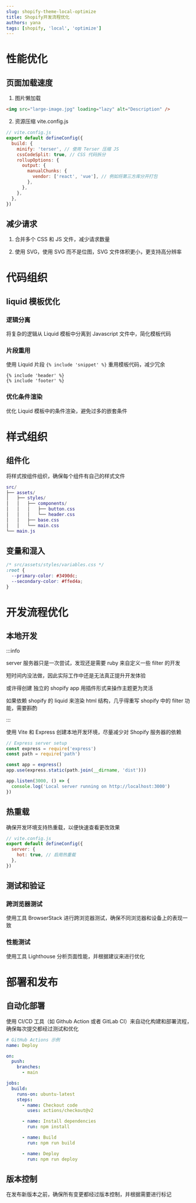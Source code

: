 ```yaml
---
slug: shopify-theme-local-optimize
title: Shopify开发流程优化
authors: yana
tags: [shopify, 'local', 'optimize']
---
```


# 性能优化

## 页面加载速度

1. 图片懒加载

```html
<img src="large-image.jpg" loading="lazy" alt="Description" />
```

2. 资源压缩 vite.config.js

```js
// vite.config.js
export default defineConfig({
  build: {
    minify: 'terser', // 使用 Terser 压缩 JS
    cssCodeSplit: true, // CSS 代码拆分
    rollupOptions: {
      output: {
        manualChunks: {
          vendor: ['react', 'vue'], // 例如将第三方库分开打包
        },
      },
    },
  },
})
```

## 减少请求

1. 合并多个 CSS 和 JS 文件，减少请求数量

2. 使用 SVG，使用 SVG 而不是位图，SVG 文件体积更小，更支持高分辨率

# 代码组织

## liquid 模板优化

### 逻辑分离

将复杂的逻辑从 Liquid 模板中分离到 Javascript 文件中，简化模板代码

### 片段重用

使用 Liquid 片段 `{% include 'snippet' %}` 重用模板代码，减少冗余

```liquid
{% include 'header' %}
{% include 'footer' %}
```

### 优化条件渲染

优化 Liquid 模板中的条件渲染，避免过多的嵌套条件

# 样式组织

## 组件化

将样式按组件组织，确保每个组件有自己的样式文件

```lua
src/
├── assets/
│   ├── styles/
│   │   ├── components/
│   │   │   ├── button.css
│   │   │   └── header.css
│   │   ├── base.css
│   │   └── main.css
└── main.js
```

## 变量和混入

```css
/* src/assets/styles/variables.css */
:root {
  --primary-color: #3490dc;
  --secondary-color: #ffed4a;
}
```

# 开发流程优化

## 本地开发

:::info

server 服务器只是一次尝试，发现还是需要 ruby 来自定义一些 filter 的开发

短时间内没法做，因此实际工作中还是无法真正提升开发体验

或许得创建 独立的 shopify app 用插件形式来操作主题更为灵活

如果依赖 shopify 的 liquid 来渲染 html 结构，几乎得重写 shopify 中的 filter 功能，需要斟酌

:::

使用 Vite 和 Express 创建本地开发环境，尽量减少对 Shopify 服务器的依赖

```js
// Express server setup
const express = require('express')
const path = require('path')

const app = express()
app.use(express.static(path.join(__dirname, 'dist')))

app.listen(3000, () => {
  console.log('Local server running on http://localhost:3000')
})
```

## 热重载

确保开发环境支持热重载，以便快速查看更改效果

```js
// vite.config.js
export default defineConfig({
  server: {
    hot: true, // 启用热重载
  },
})
```

## 测试和验证

### 跨浏览器测试

使用工具 BrowserStack 进行跨浏览器测试，确保不同浏览器和设备上的表现一致

### 性能测试

使用工具 Lighthouse 分析页面性能，并根据建议来进行优化

# 部署和发布

## 自动化部署

使用 CI/CD 工具（如 Github Action 或者 GitLab CI）来自动化构建和部署流程，确保每次提交都经过测试和优化

```yaml
# GitHub Actions 示例
name: Deploy

on:
  push:
    branches:
      - main

jobs:
  build:
    runs-on: ubuntu-latest
    steps:
      - name: Checkout code
        uses: actions/checkout@v2

      - name: Install dependencies
        run: npm install

      - name: Build
        run: npm run build

      - name: Deploy
        run: npm run deploy
```

## 版本控制

在发布新版本之前，确保所有变更都经过版本控制，并根据需要进行标记
